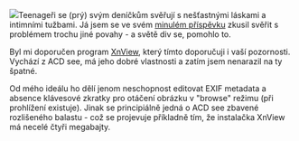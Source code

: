<!-- dcterms:identifier = riderweblog#182 -->
<!-- dcterms:title = Software na zpracování fotografií nalezen! -->
<!-- dcterms:abstract = Neuvěřitelné stalo se skutkem: rozumný program na práci s velkým množstvím obrázků existuje -->
<!-- np9:categoryId = 2 -->
<!-- x4w:category = Lidé a jiná zvěř -->
<!-- np9:authorId = 1 -->
<!-- np9:authorEmail = michal.valasek@altairis.cz -->
<!-- dcterms:creator = Michal Altair Valášek -->
<!-- dcterms:created = 2004-10-30T01:15:03.99+02:00 -->
<!-- dcterms:dateAccepted = 2004-10-30T01:15:03.99+02:00 -->

![](/files/xnviewlogo.png)Teenageři se (prý) svým deníčkům svěřují s nešťastnými láskami a intimními tužbami. Já jsem se ve svém [minulém příspěvku](/entry/article-20041029.aspx) zkusil svěřit s problémem trochu jiné povahy - a světě div se, pomohlo to.

Byl mi doporučen program [XnView](http://www.xnview.com/), který tímto doporučuji i vaší pozornosti. Vychází z ACD see, má jeho dobré vlastnosti a zatím jsem nenarazil na ty špatné. 

Od mého ideálu ho dělí jenom neschopnost editovat EXIF metadata a absence klávesové zkratky pro otáčení obrázku v "browse" režimu (při prohlížení existuje). Jinak se principiálně jedná o ACD see zbavené rozlišeného balastu - což se projevuje příkladně tím, že instalačka XnView má necelé čtyři megabajty.